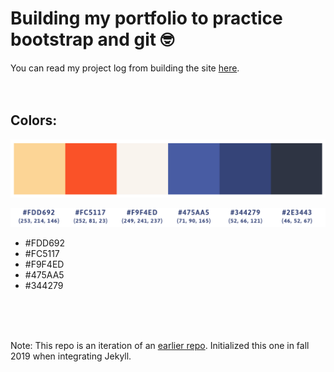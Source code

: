 # Building my portfolio to practice bootstrap and git  :nerd_face:

You can read my project log from building the site [here](project-log.txt). 
<br />
<br />
<br />
## Colors:
![Alt text](img/colors-02.png)

![Alt text](img/colors-03.png)
* #FDD692
* #FC5117
* #F9F4ED
* #475AA5
* #344279
<br />
<br />
<br />

Note: This repo is an iteration of an [earlier repo](https://github.com/jgodfreyva/OLD-portfoliosite). Initialized this one in fall 2019 when integrating Jekyll.


